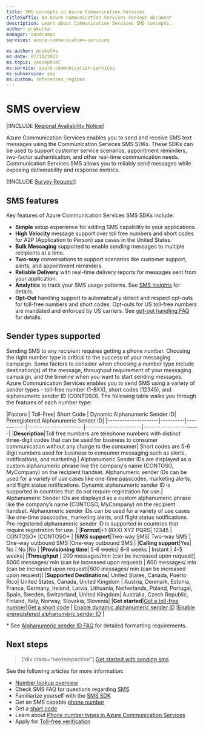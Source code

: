 ```yaml
---
title: SMS concepts in Azure Communication Services
titleSuffix: An Azure Communication Services concept document
description: Learn about Communication Services SMS concepts.
author: prakulka
manager: sundraman
services: azure-communication-services

ms.author: prakulka
ms.date: 07/10/2023
ms.topic: conceptual
ms.service: azure-communication-services
ms.subservice: sms
ms.custom: references_regions
---
```


# SMS overview

[!INCLUDE [Regional Availability Notice](../../includes/regional-availability-include.md)]

Azure Communication Services enables you to send and receive SMS text messages using the Communication Services SMS SDKs. These SDKs can be used to support customer service scenarios, appointment reminders, two-factor authentication, and other real-time communication needs. Communication Services SMS allows you to reliably send messages while exposing deliverability and response metrics.

[!INCLUDE [Survey Request](../../includes/survey-request.md)]

## SMS features

Key features of Azure Communication Services SMS SDKs include:

-  **Simple** setup experience for adding SMS capability to your applications.
- **High Velocity** message support over toll free numbers and short codes for A2P (Application to Person) use cases in the United States.
- **Bulk Messaging** supported to enable sending messages to multiple recipients at a time.
- **Two-way** conversations to support scenarios like customer support, alerts, and appointment reminders.
- **Reliable Delivery** with real-time delivery reports for messages sent from your application.
- **Analytics** to track your SMS usage patterns. See [SMS insights](../../concepts/analytics/insights/sms-insights.md) for details.
- **Opt-Out** handling support to automatically detect and respect opt-outs for toll-free numbers and short codes. Opt-outs for US toll-free numbers are mandated and enforced by US carriers. See [opt-out handling FAQ](./sms-faq.md#opt-out-handling) for details.

## Sender types supported

Sending SMS to any recipient requires getting a phone number. Choosing the right number type is critical to the success of your messaging campaign. Some factors to consider when choosing a number type include destination(s) of the message, throughput requirement of your messaging campaign, and the timeline when you want to start sending messages. Azure Communication Services enables you to send SMS using a variety of sender types - toll-free number (1-8XX), short codes (12345), and alphanumeric sender ID (CONTOSO). The following table walks you through the features of each number type:

|Factors              | Toll-Free| Short Code | Dynamic Alphanumeric Sender ID| Preregistered Alphanumeric Sender ID| 
|---------------------|----------|------------|-----------------------|-----------------------|-----------------------|
|**Description**|Toll free numbers are telephone numbers with distinct three-digit codes that can be used for business to consumer communication without any charge to the consumer| Short codes are 5-6 digit numbers used for business to consumer messaging such as alerts, notifications, and marketing |  Alphanumeric Sender IDs are displayed as a custom alphanumeric phrase like the company’s name (CONTOSO, MyCompany) on the recipient handset. Alphanumeric sender IDs can be used for a variety of use cases like one-time passcodes, marketing alerts, and flight status notifications. Dynamic alphanumeric sender ID is supported in countries that do not require registration for use.| Alphanumeric Sender IDs are displayed as a custom alphanumeric phrase like the company’s name (CONTOSO, MyCompany) on the recipient handset. Alphanumeric sender IDs can be used for a variety of use cases like one-time passcodes, marketing alerts, and flight status notifications. Pre-registered alphanumeric sender ID is supported in countries that require registration for use. |
|**Format**|+1 (8XX) XYZ PQRS| 12345  | CONTOSO*       |CONTOSO*       |
|**SMS support**|Two-way SMS| Two-way SMS  | One-way outbound SMS  |One-way outbound SMS  |
|**Calling support**|Yes| No | No |No |
|**Provisioning time**| 5-6 weeks| 6-8 weeks  | Instant       | 4-5 weeks| 
|**Throughput**       | 200 messages/min (can be increased upon request)| 6000 messages/ min (can be increased upon request) | 600 messages/ min (can be increased upon request)|600 messages/ min (can be increased upon request)|
|**Supported Destinations**| United States, Canada, Puerto Rico| United States, Canada, United Kingdom   |  Austria, Denmark, Estonia, France, Germany, Ireland, Latvia, Lithuania, Netherlands, Poland, Portugal, Spain, Sweden, Switzerland, United Kingdom| Australia, Czech Republic, Finland, Italy, Norway, Slovakia, Slovenia| 
|**Get started**|[Get a toll-free number](../../quickstarts/telephony/get-phone-number.md)|[Get a short code](../../quickstarts/sms/apply-for-short-code.md) | [Enable dynamic alphanumeric sender ID](../../quickstarts/sms/enable-alphanumeric-sender-id.md#enable-dynamic-alphanumeric-sender-id) |[Enable preregistered alphanumeric sender ID](../../quickstarts/sms/enable-alphanumeric-sender-id.md#enable-preregistered-alphanumeric-sender-id) |

\* See [Alphanumeric sender ID FAQ](./sms-faq.md#alphanumeric-sender-id) for detailed formatting requirements.

## Next steps

> [!div class="nextstepaction"]
> [Get started with sending sms](../../quickstarts/sms/send.md)

See the following articles for more information:

- [Number lookup overview](../../concepts/numbers/number-lookup-concept.md)
- Check SMS FAQ for questions regarding [SMS](../sms/sms-faq.md)
- Familiarize yourself with the [SMS SDK](../sms/sdk-features.md)
- Get an SMS capable [phone number](../../quickstarts/telephony/get-phone-number.md)
- Get a [short code](../../quickstarts/sms/apply-for-short-code.md)
- Learn about [Phone number types in Azure Communication Services](../telephony/plan-solution.md)
- Apply for [Toll-free verification](./sms-faq.md#toll-free-verification)
